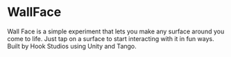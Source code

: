# WallFace
Wall Face is a simple experiment that lets you make any surface around you come to life. Just tap on a surface to start interacting with it in fun ways. Built by Hook Studios using Unity and Tango.
